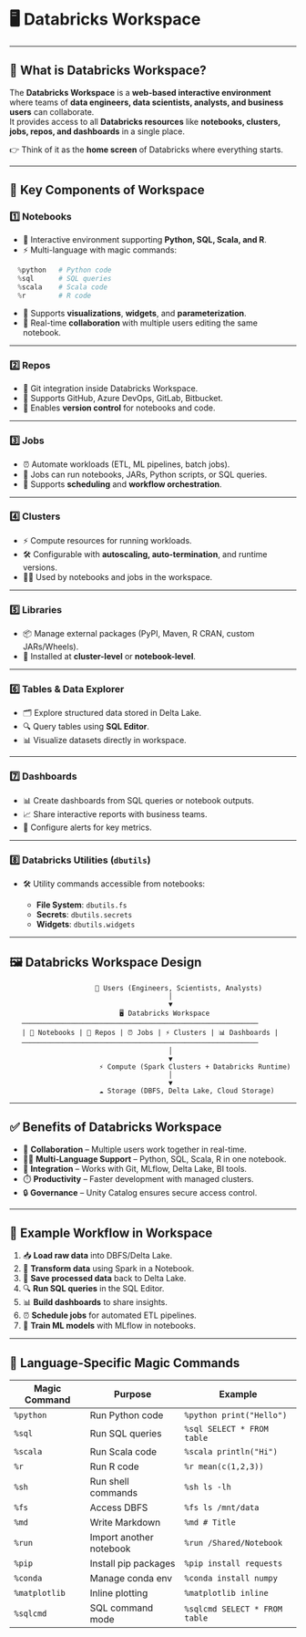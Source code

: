 # 🖥️ Databricks Workspace  

---

## 🔹 What is Databricks Workspace?  
The **Databricks Workspace** is a **web-based interactive environment** where teams of **data engineers, data scientists, analysts, and business users** can collaborate.  
It provides access to all **Databricks resources** like **notebooks, clusters, jobs, repos, and dashboards** in a single place.  

👉 Think of it as the **home screen** of Databricks where everything starts.  

---

## 🧩 Key Components of Workspace  

### 1️⃣ Notebooks  
- 📒 Interactive environment supporting **Python, SQL, Scala, and R**.  
- ⚡ Multi-language with magic commands:  
```python
  %python   # Python code
  %sql      # SQL queries
  %scala    # Scala code
  %r        # R code
```

* 🧩 Supports **visualizations**, **widgets**, and **parameterization**.
* 🤝 Real-time **collaboration** with multiple users editing the same notebook.

---

### 2️⃣ Repos

* 📂 Git integration inside Databricks Workspace.
* 🔧 Supports GitHub, Azure DevOps, GitLab, Bitbucket.
* 🔄 Enables **version control** for notebooks and code.

---

### 3️⃣ Jobs

* ⏰ Automate workloads (ETL, ML pipelines, batch jobs).
* 🔄 Jobs can run notebooks, JARs, Python scripts, or SQL queries.
* 📅 Supports **scheduling** and **workflow orchestration**.

---

### 4️⃣ Clusters

* ⚡ Compute resources for running workloads.
* 🛠️ Configurable with **autoscaling, auto-termination**, and runtime versions.
* 🧑‍💻 Used by notebooks and jobs in the workspace.

---

### 5️⃣ Libraries

* 📦 Manage external packages (PyPI, Maven, R CRAN, custom JARs/Wheels).
* 🔧 Installed at **cluster-level** or **notebook-level**.

---

### 6️⃣ Tables & Data Explorer

* 🗂️ Explore structured data stored in Delta Lake.
* 🔍 Query tables using **SQL Editor**.
* 📊 Visualize datasets directly in workspace.

---

### 7️⃣ Dashboards

* 📊 Create dashboards from SQL queries or notebook outputs.
* 📈 Share interactive reports with business teams.
* 🔔 Configure alerts for key metrics.

---

### 8️⃣ Databricks Utilities (`dbutils`)

* 🛠️ Utility commands accessible from notebooks:

    * **File System**: `dbutils.fs`
    * **Secrets**: `dbutils.secrets`
    * **Widgets**: `dbutils.widgets`

---

## 🖼️ Databricks Workspace Design

```
                     👥 Users (Engineers, Scientists, Analysts)
                                       │
                                       ▼
                           🖥️ Databricks Workspace
   ──────────────────────────────────────────────────────────
   | 📒 Notebooks | 📂 Repos | ⏰ Jobs | ⚡ Clusters | 📊 Dashboards |
   ──────────────────────────────────────────────────────────
                                       │
                                       ▼
                      ⚡ Compute (Spark Clusters + Databricks Runtime)
                                       │
                                       ▼
                      ☁️ Storage (DBFS, Delta Lake, Cloud Storage)
```

---

## ✅ Benefits of Databricks Workspace

* 🤝 **Collaboration** – Multiple users work together in real-time.
* 🧑‍💻 **Multi-Language Support** – Python, SQL, Scala, R in one notebook.
* 🔄 **Integration** – Works with Git, MLflow, Delta Lake, BI tools.
* ⏱️ **Productivity** – Faster development with managed clusters.
* 🔒 **Governance** – Unity Catalog ensures secure access control.

---

## 🌟 Example Workflow in Workspace

1. 📥 **Load raw data** into DBFS/Delta Lake.
2. 🧹 **Transform data** using Spark in a Notebook.
3. 💾 **Save processed data** back to Delta Lake.
4. 🔍 **Run SQL queries** in the SQL Editor.
5. 📊 **Build dashboards** to share insights.
6. ⏰ **Schedule jobs** for automated ETL pipelines.
7. 🤖 **Train ML models** with MLflow in notebooks.

---
## 🔑 Language-Specific Magic Commands
| Magic Command | Purpose                 | Example                       |
| ------------- | ----------------------- | ----------------------------- |
| `%python`     | Run Python code         | `%python print("Hello")`      |
| `%sql`        | Run SQL queries         | `%sql SELECT * FROM table`    |
| `%scala`      | Run Scala code          | `%scala println("Hi")`        |
| `%r`          | Run R code              | `%r mean(c(1,2,3))`           |
| `%sh`         | Run shell commands      | `%sh ls -lh`                  |
| `%fs`         | Access DBFS             | `%fs ls /mnt/data`            |
| `%md`         | Write Markdown          | `%md # Title`                 |
| `%run`        | Import another notebook | `%run /Shared/Notebook`       |
| `%pip`        | Install pip packages    | `%pip install requests`       |
| `%conda`      | Manage conda env        | `%conda install numpy`        |
| `%matplotlib` | Inline plotting         | `%matplotlib inline`          |
| `%sqlcmd`     | SQL command mode        | `%sqlcmd SELECT * FROM table` |
